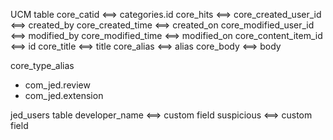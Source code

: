 UCM table
core_catid <==> categories.id
core_hits <==>
core_created_user_id <==> created_by
core_created_time <==> created_on
core_modified_user_id <==> modified_by
core_modified_time <==> modified_on
core_content_item_id <==> id
core_title <==> title
core_alias <==> alias
core_body <==> body

core_type_alias
 - com_jed.review
 - com_jed.extension
 
jed_users table
developer_name <==> custom field
suspicious <==> custom field
